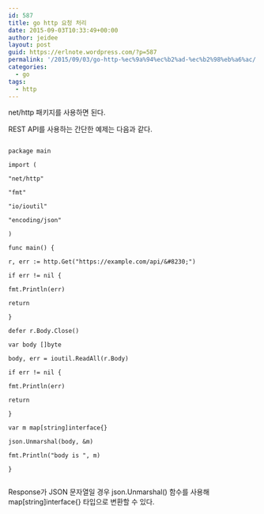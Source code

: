 ```yaml
---
id: 587
title: go http 요청 처리
date: 2015-09-03T10:33:49+00:00
author: jeidee
layout: post
guid: https://erlnote.wordpress.com/?p=587
permalink: '/2015/09/03/go-http-%ec%9a%94%ec%b2%ad-%ec%b2%98%eb%a6%ac/'
categories:
  - go
tags:
  - http
---
```

net/http 패키지를 사용하면 된다.

REST API를 사용하는 간단한 예제는 다음과 같다.

```
  
package main

import (
      
"net/http"
      
"fmt"
      
"io/ioutil"
      
"encoding/json"
  
)

func main() {
      
r, err := http.Get("https://example.com/api/&#8230;")
      
if err != nil {
          
fmt.Println(err)
          
return
      
}
      
defer r.Body.Close()

var body []byte
      
body, err = ioutil.ReadAll(r.Body)
      
if err != nil {
          
fmt.Println(err)
          
return
      
}

var m map[string]interface{}
      
json.Unmarshal(body, &m)

fmt.Println("body is ", m)

}
  
```

Response가 JSON 문자열일 경우 json.Unmarshal() 함수를 사용해 map[string]interface{} 타입으로 변환할 수 있다.